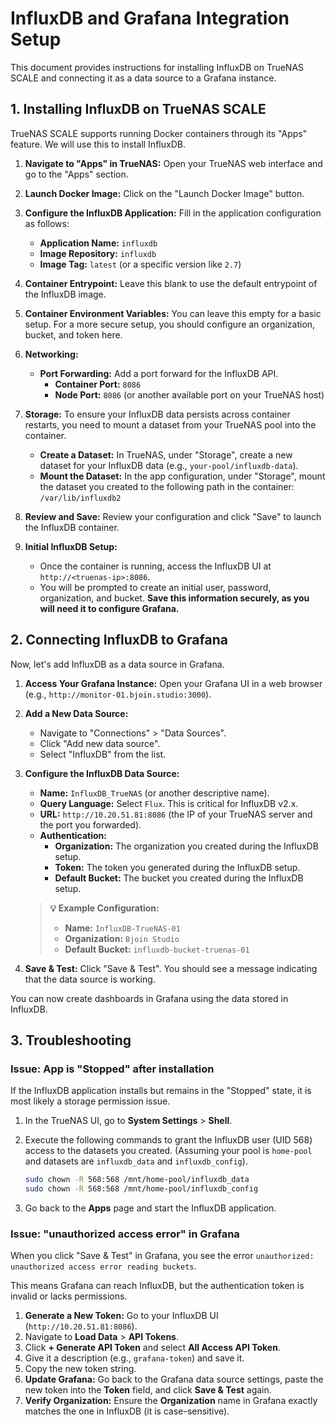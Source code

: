 # InfluxDB and Grafana Integration Setup

This document provides instructions for installing InfluxDB on TrueNAS SCALE and connecting it as a data source to a Grafana instance.

## 1. Installing InfluxDB on TrueNAS SCALE

TrueNAS SCALE supports running Docker containers through its "Apps" feature. We will use this to install InfluxDB.

1.  **Navigate to "Apps" in TrueNAS:**
    Open your TrueNAS web interface and go to the "Apps" section.

2.  **Launch Docker Image:**
    Click on the "Launch Docker Image" button.

3.  **Configure the InfluxDB Application:**
    Fill in the application configuration as follows:

    *   **Application Name:** `influxdb`
    *   **Image Repository:** `influxdb`
    *   **Image Tag:** `latest` (or a specific version like `2.7`)

4.  **Container Entrypoint:**
    Leave this blank to use the default entrypoint of the InfluxDB image.

5.  **Container Environment Variables:**
    You can leave this empty for a basic setup. For a more secure setup, you should configure an organization, bucket, and token here.

6.  **Networking:**
    *   **Port Forwarding:** Add a port forward for the InfluxDB API.
        *   **Container Port:** `8086`
        *   **Node Port:** `8086` (or another available port on your TrueNAS host)

7.  **Storage:**
    To ensure your InfluxDB data persists across container restarts, you need to mount a dataset from your TrueNAS pool into the container.

    *   **Create a Dataset:** In TrueNAS, under "Storage", create a new dataset for your InfluxDB data (e.g., `your-pool/influxdb-data`).
    *   **Mount the Dataset:** In the app configuration, under "Storage", mount the dataset you created to the following path in the container: `/var/lib/influxdb2`

8.  **Review and Save:**
    Review your configuration and click "Save" to launch the InfluxDB container.

9.  **Initial InfluxDB Setup:**
    *   Once the container is running, access the InfluxDB UI at `http://<truenas-ip>:8086`.
    *   You will be prompted to create an initial user, password, organization, and bucket. **Save this information securely, as you will need it to configure Grafana.**

## 2. Connecting InfluxDB to Grafana

Now, let's add InfluxDB as a data source in Grafana.

1.  **Access Your Grafana Instance:**
    Open your Grafana UI in a web browser (e.g., `http://monitor-01.bjoin.studio:3000`).

2.  **Add a New Data Source:**
    *   Navigate to "Connections" > "Data Sources".
    *   Click "Add new data source".
    *   Select "InfluxDB" from the list.

3.  **Configure the InfluxDB Data Source:**

    *   **Name:** `InfluxDB_TrueNAS` (or another descriptive name).
    *   **Query Language:** Select `Flux`. This is critical for InfluxDB v2.x.
    *   **URL:** `http://10.20.51.81:8086` (the IP of your TrueNAS server and the port you forwarded).
    *   **Authentication:**
        *   **Organization:** The organization you created during the InfluxDB setup.
        *   **Token:** The token you generated during the InfluxDB setup.
        *   **Default Bucket:** The bucket you created during the InfluxDB setup.

    > **💡 Example Configuration:**
    > *   **Name:** `InfluxDB-TrueNAS-01`
    > *   **Organization:** `Bjoin Studio`
    > *   **Default Bucket:** `influxdb-bucket-truenas-01`

4.  **Save & Test:**
    Click "Save & Test". You should see a message indicating that the data source is working.

You can now create dashboards in Grafana using the data stored in InfluxDB.

## 3. Troubleshooting

### Issue: App is "Stopped" after installation

If the InfluxDB application installs but remains in the "Stopped" state, it is most likely a storage permission issue.

1.  In the TrueNAS UI, go to **System Settings** > **Shell**.
2.  Execute the following commands to grant the InfluxDB user (UID 568) access to the datasets you created. (Assuming your pool is `home-pool` and datasets are `influxdb_data` and `influxdb_config`).

    ```bash
    sudo chown -R 568:568 /mnt/home-pool/influxdb_data
    sudo chown -R 568:568 /mnt/home-pool/influxdb_config
    ```
3.  Go back to the **Apps** page and start the InfluxDB application.

### Issue: "unauthorized access error" in Grafana

When you click "Save & Test" in Grafana, you see the error `unauthorized: unauthorized access error reading buckets`.

This means Grafana can reach InfluxDB, but the authentication token is invalid or lacks permissions.

1.  **Generate a New Token:** Go to your InfluxDB UI (`http://10.20.51.81:8086`).
2.  Navigate to **Load Data** > **API Tokens**.
3.  Click **+ Generate API Token** and select **All Access API Token**.
4.  Give it a description (e.g., `grafana-token`) and save it.
5.  Copy the new token string.
6.  **Update Grafana:** Go back to the Grafana data source settings, paste the new token into the **Token** field, and click **Save & Test** again.
7.  **Verify Organization:** Ensure the **Organization** name in Grafana exactly matches the one in InfluxDB (it is case-sensitive).
